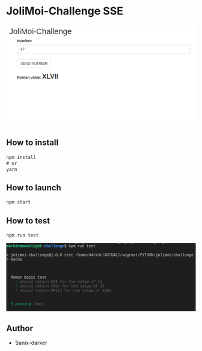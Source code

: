 # JoliMoi-Challenge SSE

<img src="./app.png" />

## How to install

```shell
npm install
# or
yarn
```
## How to launch
```shell
npm start
```
## How to test
```shell
npm run test
```
<img src="./test.png" />

## Author

- Sanix-darker